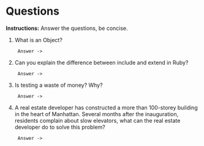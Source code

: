 # Questions
**Instructions:** Answer the questions, be concise.

1. What is an Object?

        Answer ->

1. Can you explain the difference between include and extend in Ruby?

        Answer ->

1. Is testing a waste of money? Why?

        Answer ->

1. A real estate developer has constructed a more than 100-storey building in the heart of Manhattan. Several months after the inauguration, residents complain about slow elevators, what can the real estate developer do to solve this problem?

        Answer ->

